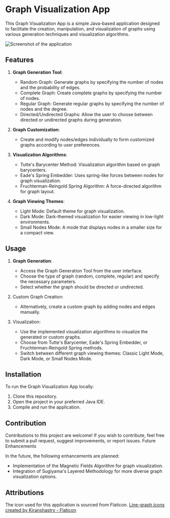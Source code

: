 # Graph Visualization App

This Graph Visualization App is a simple Java-based application designed to facilitate the creation, manipulation, and visualization of graphs using various generation techniques and visualization algorithms.

![Screenshot of the application](/graph-drawing-app/figures/screenshot.png?raw=true "Screenshot of the application")

## Features

1. **Graph Generation Tool**:
   - Random Graph: Generate graphs by specifying the number of nodes and the probability of edges.
   - Complete Graph: Create complete graphs by specifying the number of nodes.
   - Regular Graph: Generate regular graphs by specifying the number of nodes and the degree.
   - Directed/Undirected Graphs: Allow the user to choose between directed or undirected graphs during generation.

2. **Graph Customization**:
   - Create and modify nodes/edges individually to form customized graphs according to user preferences.

3. **Visualization Algorithms**:
   - Tutte's Barycenter Method: Visualization algorithm based on graph barycenters.
   - Eade's Spring Embedder: Uses spring-like forces between nodes for graph visualization.
   - Fruchterman-Reingold Spring Algorithm: A force-directed algorithm for graph layout.

4. **Graph Viewing Themes**:
   - Light Mode: Default theme for graph visualization.
   - Dark Mode: Dark-themed visualization for easier viewing in low-light environments.
   - Small Nodes Mode: A mode that displays nodes in a smaller size for a compact view.

## Usage

1. **Graph Generation**:
   - Access the Graph Generation Tool from the user interface.
   - Choose the type of graph (random, complete, regular) and specify the necessary parameters.
   - Select whether the graph should be directed or undirected.

2. Custom Graph Creation:
   - Alternatively, create a custom graph by adding nodes and edges manually.

3. Visualization:
   - Use the implemented visualization algorithms to visualize the generated or custom graphs.
   - Choose from Tutte's Barycenter, Eade's Spring Embedder, or Fruchterman-Reingold Spring methods.
   - Switch between different graph viewing themes: Classic Light Mode, Dark Mode, or Small Nodes Mode.

## Installation

To run the Graph Visualization App locally:

1. Clone this repository.
2. Open the project in your preferred Java IDE.
3. Compile and run the application.

## Contribution

Contributions to this project are welcome! If you wish to contribute, feel free to submit a pull request, suggest improvements, or report issues.
Future Enhancements

In the future, the following enhancements are planned:

- Implementation of the Magnetic Fields Algorithm for graph visualization.
- Integration of Sugiyama's Layered Methodology for more diverse graph visualization options.

## Attributions

The icon used for this application is sourced from Flaticon.
<a href="https://www.flaticon.com/free-icons/line-graph" title="line-graph icons">Line-graph icons created by Kiranshastry - Flaticon</a>
